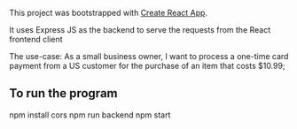 This project was bootstrapped with [Create React App](https://github.com/facebook/create-react-app).

It uses Express JS as the backend to serve the requests from the React frontend client

The use-case:
As a small business owner, I want to process a one-time card payment from a US customer for the purchase of an item that costs $10.99; 

## To run the program ## 

npm install cors
npm run backend 
npm start
